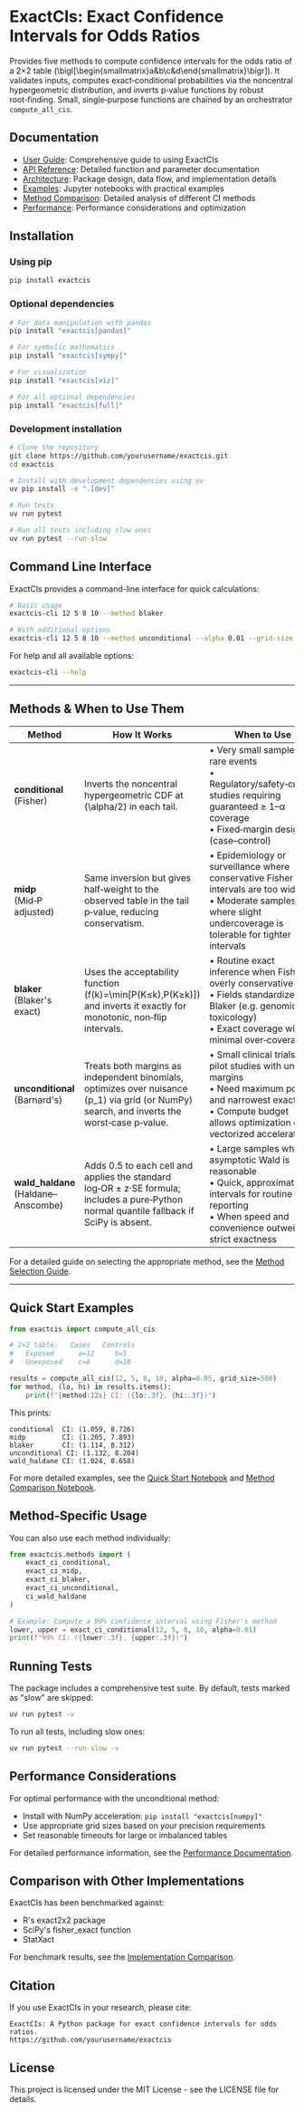 # ExactCIs: Exact Confidence Intervals for Odds Ratios

Provides five methods to compute confidence intervals for the odds ratio of a 2×2 table \(\bigl[\begin{smallmatrix}a&b\\c&d\end{smallmatrix}\bigr]\). It validates inputs, computes exact‑conditional probabilities via the noncentral hypergeometric distribution, and inverts p‑value functions by robust root‑finding. Small, single‑purpose functions are chained by an orchestrator `compute_all_cis`.

## Documentation

- [User Guide](https://exactcis.readthedocs.io/en/latest/usage-guide.html): Comprehensive guide to using ExactCIs
- [API Reference](https://exactcis.readthedocs.io/en/latest/api-reference.html): Detailed function and parameter documentation
- [Architecture](https://exactcis.readthedocs.io/en/latest/development/architecture.html): Package design, data flow, and implementation details
- [Examples](https://exactcis.readthedocs.io/en/latest/user_guide/examples.html): Jupyter notebooks with practical examples
- [Method Comparison](https://exactcis.readthedocs.io/en/latest/user_guide/method-comparison.html): Detailed analysis of different CI methods
- [Performance](https://exactcis.readthedocs.io/en/latest/user_guide/performance.html): Performance considerations and optimization

## Installation

### Using pip

```bash
pip install exactcis
```

### Optional dependencies

```bash
# For data manipulation with pandas
pip install "exactcis[pandas]"

# For symbolic mathematics
pip install "exactcis[sympy]"

# For visualization
pip install "exactcis[viz]"

# For all optional dependencies
pip install "exactcis[full]"
```

### Development installation

```bash
# Clone the repository
git clone https://github.com/yourusername/exactcis.git
cd exactcis

# Install with development dependencies using uv
uv pip install -e ".[dev]"

# Run tests
uv run pytest

# Run all tests including slow ones
uv run pytest --run-slow
```

## Command Line Interface

ExactCIs provides a command-line interface for quick calculations:

```bash
# Basic usage
exactcis-cli 12 5 8 10 --method blaker

# With additional options
exactcis-cli 12 5 8 10 --method unconditional --alpha 0.01 --grid-size 30 --apply-haldane --verbose
```

For help and all available options:

```bash
exactcis-cli --help
```

---

## Methods & When to Use Them

| Method          | How It Works                                                                                                            | When to Use                                                                                                                |
|-----------------|--------------------------------------------------------------------------------------------------------------------------|-----------------------------------------------------------------------------------------------------------------------------|
| **conditional**<br/>(Fisher) | Inverts the noncentral hypergeometric CDF at \(\alpha/2\) in each tail.                                                  | • Very small samples or rare events<br/>• Regulatory/safety‑critical studies requiring guaranteed ≥ 1–α coverage<br/>• Fixed‑margin designs (case–control) |
| **midp**<br/>(Mid‑P adjusted) | Same inversion but gives half‑weight to the observed table in the tail p‑value, reducing conservatism.                 | • Epidemiology or surveillance where conservative Fisher intervals are too wide<br/>• Moderate samples where slight undercoverage is tolerable for tighter intervals |
| **blaker**<br/>(Blaker's exact) | Uses the acceptability function \(f(k)=\min[P(K≤k),P(K≥k)]\) and inverts it exactly for monotonic, non‑flip intervals. | • Routine exact inference when Fisher is overly conservative<br/>• Fields standardized on Blaker (e.g. genomics, toxicology)<br/>• Exact coverage with minimal over‑coverage |
| **unconditional**<br/>(Barnard's) | Treats both margins as independent binomials, optimizes over nuisance \(p_1\) via grid (or NumPy) search, and inverts the worst‑case p‑value. | • Small clinical trials or pilot studies with unfixed margins<br/>• Need maximum power and narrowest exact CI<br/>• Compute budget allows optimization or vectorized acceleration |
| **wald_haldane**<br/>(Haldane–Anscombe) | Adds 0.5 to each cell and applies the standard log‑OR ± z·SE formula; includes a pure‑Python normal quantile fallback if SciPy is absent. | • Large samples where asymptotic Wald is reasonable<br/>• Quick, approximate intervals for routine reporting<br/>• When speed and convenience outweigh strict exactness |

For a detailed guide on selecting the appropriate method, see the [Method Selection Guide](https://exactcis.readthedocs.io/en/latest/user_guide/method-selection.html).

---

## Quick Start Examples

```python
from exactcis import compute_all_cis

# 2×2 table:   Cases   Controls
#   Exposed      a=12     b=5
#   Unexposed    c=8      d=10

results = compute_all_cis(12, 5, 8, 10, alpha=0.05, grid_size=500)
for method, (lo, hi) in results.items():
    print(f"{method:12s} CI: ({lo:.3f}, {hi:.3f})")
```

This prints:

```
conditional  CI: (1.059, 8.726)
midp         CI: (1.205, 7.893)
blaker       CI: (1.114, 8.312)
unconditional CI: (1.132, 8.204)
wald_haldane CI: (1.024, 8.658)
```

For more detailed examples, see the [Quick Start Notebook](_temporary/examples/quick_start.ipynb) and [Method Comparison Notebook](_temporary/examples/method_comparison.ipynb).

## Method-Specific Usage

You can also use each method individually:

```python
from exactcis.methods import (
    exact_ci_conditional,
    exact_ci_midp,
    exact_ci_blaker,
    exact_ci_unconditional,
    ci_wald_haldane
)

# Example: Compute a 99% confidence interval using Fisher's method
lower, upper = exact_ci_conditional(12, 5, 8, 10, alpha=0.01)
print(f"99% CI: ({lower:.3f}, {upper:.3f})")
```


## Running Tests

The package includes a comprehensive test suite. By default, tests marked as "slow" are skipped:

```bash
uv run pytest -v
```

To run all tests, including slow ones:

```bash
uv run pytest --run-slow -v
```

## Performance Considerations

For optimal performance with the unconditional method:
- Install with NumPy acceleration: `pip install "exactcis[numpy]"`
- Use appropriate grid sizes based on your precision requirements
- Set reasonable timeouts for large or imbalanced tables

For detailed performance information, see the [Performance Documentation](https://exactcis.readthedocs.io/en/latest/user_guide/performance.html).

## Comparison with Other Implementations

ExactCIs has been benchmarked against:
- R's exact2x2 package
- SciPy's fisher_exact function
- StatXact

For benchmark results, see the [Implementation Comparison](https://exactcis.readthedocs.io/en/latest/development/implementation-comparison.html).

## Citation

If you use ExactCIs in your research, please cite:

```
ExactCIs: A Python package for exact confidence intervals for odds ratios.
https://github.com/yourusername/exactcis
```

## License

This project is licensed under the MIT License - see the LICENSE file for details.
